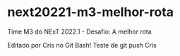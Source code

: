 # next20221-m3-melhor-rota
Time M3 do NExT 2022.1 - Desafio: A melhor rota

Editado por Cris no Git Bash! 
Teste de git push Cris
